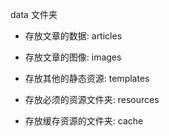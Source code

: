 data 文件夹

- 存放文章的数据: articles

- 存放文章的图像: images

- 存放其他的静态资源: templates

- 存放必须的资源文件夹: resources

- 存放缓存资源的文件夹: cache
